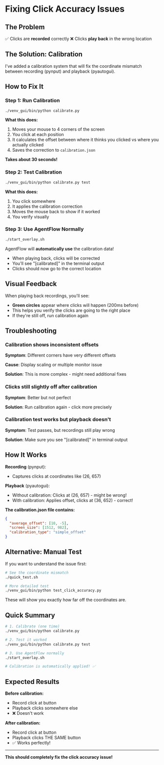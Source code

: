 # Fixing Click Accuracy Issues

## The Problem

✅ Clicks are **recorded** correctly
❌ Clicks **play back** in the wrong location

## The Solution: Calibration

I've added a calibration system that will fix the coordinate mismatch between recording (pynput) and playback (pyautogui).

## How to Fix It

### Step 1: Run Calibration

```bash
./venv_gui/bin/python calibrate.py
```

**What this does:**
1. Moves your mouse to 4 corners of the screen
2. You click at each position
3. It calculates the offset between where it thinks you clicked vs where you actually clicked
4. Saves the correction to `calibration.json`

**Takes about 30 seconds!**

### Step 2: Test Calibration

```bash
./venv_gui/bin/python calibrate.py test
```

**What this does:**
1. You click somewhere
2. It applies the calibration correction
3. Moves the mouse back to show if it worked
4. You verify visually

### Step 3: Use AgentFlow Normally

```bash
./start_overlay.sh
```

AgentFlow will **automatically use** the calibration data!

- When playing back, clicks will be corrected
- You'll see "[calibrated]" in the terminal output
- Clicks should now go to the correct location

## Visual Feedback

When playing back recordings, you'll see:
- **Green circles** appear where clicks will happen (200ms before)
- This helps you verify the clicks are going to the right place
- If they're still off, run calibration again

## Troubleshooting

### Calibration shows inconsistent offsets

**Symptom**: Different corners have very different offsets

**Cause**: Display scaling or multiple monitor issue

**Solution**: This is more complex - might need additional fixes

### Clicks still slightly off after calibration

**Symptom**: Better but not perfect

**Solution**: Run calibration again - click more precisely

### Calibration test works but playback doesn't

**Symptom**: Test passes, but recordings still play wrong

**Solution**: Make sure you see "[calibrated]" in terminal output

## How It Works

**Recording** (pynput):
- Captures clicks at coordinates like (26, 657)

**Playback** (pyautogui):
- Without calibration: Clicks at (26, 657) - might be wrong!
- With calibration: Applies offset, clicks at (36, 652) - correct!

**The calibration.json file contains:**
```json
{
  "average_offset": [10, -5],
  "screen_size": [1512, 982],
  "calibration_type": "simple_offset"
}
```

## Alternative: Manual Test

If you want to understand the issue first:

```bash
# See the coordinate mismatch
./quick_test.sh

# More detailed test
./venv_gui/bin/python test_click_accuracy.py
```

These will show you exactly how far off the coordinates are.

## Quick Summary

```bash
# 1. Calibrate (one time)
./venv_gui/bin/python calibrate.py

# 2. Test it worked
./venv_gui/bin/python calibrate.py test

# 3. Use AgentFlow normally
./start_overlay.sh

# Calibration is automatically applied! ✅
```

## Expected Results

**Before calibration:**
- Record click at button
- Playback clicks somewhere else
- ❌ Doesn't work

**After calibration:**
- Record click at button
- Playback clicks THE SAME button
- ✅ Works perfectly!

---

**This should completely fix the click accuracy issue!**
